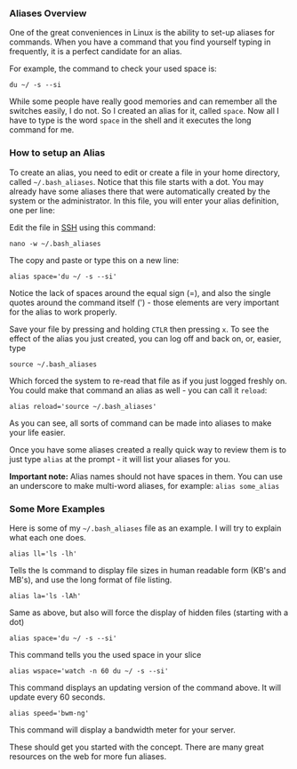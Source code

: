 
###  Aliases Overview

One of the great conveniences in Linux is the ability to set-up aliases for commands. When you have a command that you find yourself typing in frequently, it is a perfect candidate for an alias.

For example, the command to check your used space is:

~~~
du ~/ -s --si
~~~

 While some people have really good memories and can remember all the switches easily, I do not. So I created an alias for it, called `space`. Now all I have to type is the word `space` in the shell and it executes the long command for me.

### How to setup an Alias

To create an alias, you need to edit or create a file in your home directory, called `~/.bash_aliases`. Notice that this file starts with a dot. You may already have some aliases there that were automatically created by the system or the administrator. In this file, you will enter your alias definition, one per line: 

Edit the file in [SSH](https://www.feralhosting.com/faq/view?question=12) using this command:

~~~
nano -w ~/.bash_aliases
~~~

The copy and paste or type this on a new line:

~~~
alias space='du ~/ -s --si'
~~~

Notice the lack of spaces around the equal sign (=), and also the single quotes around the command itself (') - those elements are very important for the alias to work properly. 

Save your file by pressing and holding `CTLR` then pressing `x`. To see the effect of the alias you just created, you can log off and back on, or, easier, type

~~~
source ~/.bash_aliases
~~~

Which forced the system to re-read that file as if you just logged freshly on. You could make that command an alias as well - you can call it `reload`: 

~~~
alias reload='source ~/.bash_aliases'
~~~

As you can see, all sorts of command can be made into aliases to make your life easier.

Once you have some aliases created a really quick way to review them is to just type `alias` at the prompt - it will list your aliases for you.

**Important note:** Alias names should not have spaces in them. You can use an underscore to make multi-word aliases, for example: `alias some_alias`

### Some More Examples

Here is some of my `~/.bash_aliases` file as an example. I will try to explain what each one does.

~~~
alias ll='ls -lh'
~~~

Tells the ls command to display file sizes in human readable form (KB's and MB's), and use the long format of file listing. 

~~~
alias la='ls -lAh'
~~~

Same as above, but also will force the display of hidden files (starting with a dot)

~~~
alias space='du ~/ -s --si'
~~~

This command tells you the used space in your slice

~~~
alias wspace='watch -n 60 du ~/ -s --si'
~~~

This command displays an updating version of the command above. It will update every 60 seconds.

~~~
alias speed='bwm-ng'
~~~

This command will display a bandwidth meter for your server. 

These should get you started with the concept. There are many great resources on the web for more fun aliases.




